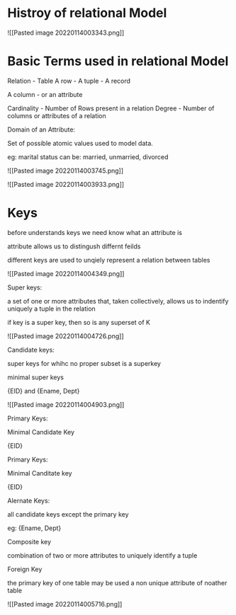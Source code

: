 # Histroy of  relational Model

![[Pasted image 20220114003343.png]]

# Basic Terms used in relational Model

Relation - Table
A row - A tuple - A record

A column - or an attribute

Cardinality - Number of Rows present in a relation
Degree - Number of columns or attributes of a relation

Domain of an Attribute:

Set of possible atomic values used to model data.

eg: marital status can be: married, unmarried, divorced

![[Pasted image 20220114003745.png]]

![[Pasted image 20220114003933.png]]

# Keys

before understands keys we need know what an attribute is

attribute allows us to distingush differnt feilds

different keys are used to unqiely represent a relation between tables

![[Pasted image 20220114004349.png]]

Super keys:

a set of one or more attributes that, taken collectively, allows us to indentify uniquely a tuple in the relation

if key is a super key, then so is any superset of K

![[Pasted image 20220114004726.png]]

Candidate keys:

super keys for whihc no proper subset is a superkey

minimal super keys

{EID} and {Ename, Dept}

![[Pasted image 20220114004903.png]]

Primary Keys:

Minimal Candidate Key

{EID}

Primary Keys:

Minimal Canditate key

{EID}

Alernate Keys:

all candidate keys except the primary key

eg: {Ename, Dept}

Composite key

combination of two or more attributes to uniquely identify a tuple

Foreign Key

the primary key of one table may be used a non unique attribute of noather table

![[Pasted image 20220114005716.png]]



